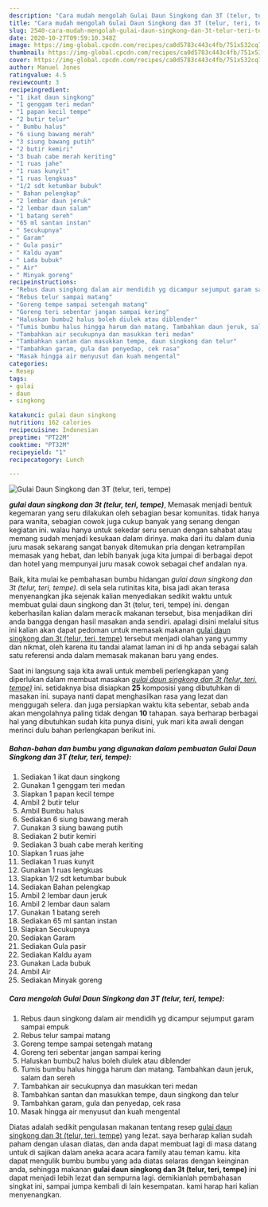 ```yaml
---
description: "Cara mudah mengolah Gulai Daun Singkong dan 3T (telur, teri, tempe) Lezat"
title: "Cara mudah mengolah Gulai Daun Singkong dan 3T (telur, teri, tempe) Lezat"
slug: 2540-cara-mudah-mengolah-gulai-daun-singkong-dan-3t-telur-teri-tempe-lezat
date: 2020-10-27T09:59:10.348Z
image: https://img-global.cpcdn.com/recipes/ca0d5783c443c4fb/751x532cq70/gulai-daun-singkong-dan-3t-telur-teri-tempe-foto-resep-utama.jpg
thumbnail: https://img-global.cpcdn.com/recipes/ca0d5783c443c4fb/751x532cq70/gulai-daun-singkong-dan-3t-telur-teri-tempe-foto-resep-utama.jpg
cover: https://img-global.cpcdn.com/recipes/ca0d5783c443c4fb/751x532cq70/gulai-daun-singkong-dan-3t-telur-teri-tempe-foto-resep-utama.jpg
author: Manuel Jones
ratingvalue: 4.5
reviewcount: 3
recipeingredient:
- "1 ikat daun singkong"
- "1 genggam teri medan"
- "1 papan kecil tempe"
- "2 butir telur"
- " Bumbu halus"
- "6 siung bawang merah"
- "3 siung bawang putih"
- "2 butir kemiri"
- "3 buah cabe merah keriting"
- "1 ruas jahe"
- "1 ruas kunyit"
- "1 ruas lengkuas"
- "1/2 sdt ketumbar bubuk"
- " Bahan pelengkap"
- "2 lembar daun jeruk"
- "2 lembar daun salam"
- "1 batang sereh"
- "65 ml santan instan"
- " Secukupnya"
- " Garam"
- " Gula pasir"
- " Kaldu ayam"
- " Lada bubuk"
- " Air"
- " Minyak goreng"
recipeinstructions:
- "Rebus daun singkong dalam air mendidih yg dicampur sejumput garam sampai empuk"
- "Rebus telur sampai matang"
- "Goreng tempe sampai setengah matang"
- "Goreng teri sebentar jangan sampai kering"
- "Haluskan bumbu2 halus boleh diulek atau diblender"
- "Tumis bumbu halus hingga harum dan matang. Tambahkan daun jeruk, salam dan sereh"
- "Tambahkan air secukupnya dan masukkan teri medan"
- "Tambahkan santan dan masukkan tempe, daun singkong dan telur"
- "Tambahkan garam, gula dan penyedap, cek rasa"
- "Masak hingga air menyusut dan kuah mengental"
categories:
- Resep
tags:
- gulai
- daun
- singkong

katakunci: gulai daun singkong 
nutrition: 162 calories
recipecuisine: Indonesian
preptime: "PT22M"
cooktime: "PT32M"
recipeyield: "1"
recipecategory: Lunch

---
```



![Gulai Daun Singkong dan 3T (telur, teri, tempe)](https://img-global.cpcdn.com/recipes/ca0d5783c443c4fb/751x532cq70/gulai-daun-singkong-dan-3t-telur-teri-tempe-foto-resep-utama.jpg)

<b><i>gulai daun singkong dan 3t (telur, teri, tempe)</i></b>, Memasak menjadi bentuk kegemaran yang seru dilakukan oleh sebagian besar komunitas. tidak hanya para wanita, sebagian cowok juga cukup banyak yang senang dengan kegiatan ini. walau hanya untuk sekedar seru seruan dengan sahabat atau memang sudah menjadi kesukaan dalam dirinya. maka dari itu dalam dunia juru masak sekarang sangat banyak ditemukan pria dengan ketrampilan memasak yang hebat, dan lebih banyak juga kita jumpai di berbagai depot dan hotel yang mempunyai juru masak cowok sebagai chef andalan nya.



Baik, kita mulai ke pembahasan bumbu hidangan <i>gulai daun singkong dan 3t (telur, teri, tempe)</i>. di sela sela rutinitas kita, bisa jadi akan terasa menyenangkan jika sejenak kalian menyediakan sedikit waktu untuk membuat gulai daun singkong dan 3t (telur, teri, tempe) ini. dengan keberhasilan kalian dalam meracik makanan tersebut, bisa menjadikan diri anda bangga dengan hasil masakan anda sendiri. apalagi disini melalui situs ini kalian akan dapat pedoman untuk memasak makanan <u>gulai daun singkong dan 3t (telur, teri, tempe)</u> tersebut menjadi olahan yang yummy dan nikmat, oleh karena itu tandai alamat laman ini di hp anda sebagai salah satu referensi anda dalam memasak makanan baru yang endes.


Saat ini langsung saja kita awali untuk membeli perlengkapan yang diperlukan dalam membuat masakan <u><i>gulai daun singkong dan 3t (telur, teri, tempe)</i></u> ini. setidaknya bisa disiapkan <b>25</b> komposisi yang dibutuhkan di masakan ini. supaya nanti dapat menghasilkan rasa yang lezat dan menggugah selera. dan juga persiapkan waktu kita sebentar, sebab anda akan mengolahnya paling tidak dengan <b>10</b> tahapan. saya berharap berbagai hal yang dibutuhkan sudah kita punya disini, yuk mari kita awali dengan merinci dulu bahan perlengkapan berikut ini.

<!--inarticleads1-->

##### Bahan-bahan dan bumbu yang digunakan dalam pembuatan Gulai Daun Singkong dan 3T (telur, teri, tempe):

1. Sediakan 1 ikat daun singkong
1. Gunakan 1 genggam teri medan
1. Siapkan 1 papan kecil tempe
1. Ambil 2 butir telur
1. Ambil  Bumbu halus
1. Sediakan 6 siung bawang merah
1. Gunakan 3 siung bawang putih
1. Sediakan 2 butir kemiri
1. Sediakan 3 buah cabe merah keriting
1. Siapkan 1 ruas jahe
1. Sediakan 1 ruas kunyit
1. Gunakan 1 ruas lengkuas
1. Siapkan 1/2 sdt ketumbar bubuk
1. Sediakan  Bahan pelengkap
1. Ambil 2 lembar daun jeruk
1. Ambil 2 lembar daun salam
1. Gunakan 1 batang sereh
1. Sediakan 65 ml santan instan
1. Siapkan  Secukupnya
1. Sediakan  Garam
1. Sediakan  Gula pasir
1. Sediakan  Kaldu ayam
1. Gunakan  Lada bubuk
1. Ambil  Air
1. Sediakan  Minyak goreng




<!--inarticleads2-->

##### Cara mengolah Gulai Daun Singkong dan 3T (telur, teri, tempe):

1. Rebus daun singkong dalam air mendidih yg dicampur sejumput garam sampai empuk
1. Rebus telur sampai matang
1. Goreng tempe sampai setengah matang
1. Goreng teri sebentar jangan sampai kering
1. Haluskan bumbu2 halus boleh diulek atau diblender
1. Tumis bumbu halus hingga harum dan matang. Tambahkan daun jeruk, salam dan sereh
1. Tambahkan air secukupnya dan masukkan teri medan
1. Tambahkan santan dan masukkan tempe, daun singkong dan telur
1. Tambahkan garam, gula dan penyedap, cek rasa
1. Masak hingga air menyusut dan kuah mengental




Diatas adalah sedikit pengulasan makanan tentang resep <u>gulai daun singkong dan 3t (telur, teri, tempe)</u> yang lezat. saya berharap kalian sudah paham dengan ulasan diatas, dan anda dapat membuat lagi di masa datang untuk di sajikan dalam aneka acara acara family atau teman kamu. kita dapat mengulik bumbu bumbu yang ada diatas selaras dengan keinginan anda, sehingga makanan <b>gulai daun singkong dan 3t (telur, teri, tempe)</b> ini dapat menjadi lebih lezat dan sempurna lagi. demikianlah pembahasan singkat ini, sampai jumpa kembali di lain kesempatan. kami harap hari kalian menyenangkan.
